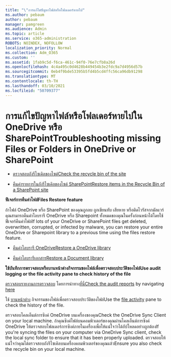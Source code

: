 ```yaml
---
title: "\"การแก้ไขปัญหาไฟล์หรือโฟลเดอร์หายไป"
ms.author: pebaum
author: pebaum
manager: pamgreen
ms.audience: Admin
ms.topic: article
ms.service: o365-administration
ROBOTS: NOINDEX, NOFOLLOW
localization_priority: Normal
ms.collection: Adm_O365
ms.custom: ''
ms.assetid: 1fab9c5d-f6ca-461c-94f0-76e7cfb8a26d
ms.openlocfilehash: 4c4a495c0d4628b449454b3e2fdc9a7d4956d57b
ms.sourcegitcommit: 0eb4f9bde53395b5fd4b5cd4ffc56ca96db91298
ms.translationtype: MT
ms.contentlocale: th-TH
ms.lasthandoff: 03/10/2021
ms.locfileid: "50709377"
---
```

# <a name="troubleshooting-missing-files-or-folders-in-onedrive-or-sharepoint"></a><span data-ttu-id="bbc78-102">การแก้ไขปัญหาไฟล์หรือโฟลเดอร์หายไปใน OneDrive หรือ SharePoint</span><span class="sxs-lookup"><span data-stu-id="bbc78-102">Troubleshooting missing Files or Folders in OneDrive or SharePoint</span></span>

- [<span data-ttu-id="bbc78-103">ตรวจสอบถังรีไซเคิลของไซต์</span><span class="sxs-lookup"><span data-stu-id="bbc78-103">Check the recycle bin of the site</span></span>](https://support.microsoft.com/office/restore-items-in-the-recycle-bin-that-were-deleted-from-sharepoint-or-teams-6df466b6-55f2-4898-8d6e-c0dff851a0be)

- [<span data-ttu-id="bbc78-104">คืนค่ารายการในถังรีไซเคิลของไซต์ SharePoint</span><span class="sxs-lookup"><span data-stu-id="bbc78-104">Restore items in the Recycle Bin of a SharePoint site</span></span>](https://support.office.com/article/Restore-deleted-files-or-folders-in-OneDrive-949ada80-0026-4db3-a953-c99083e6a84f)



<span data-ttu-id="bbc78-105">**ฟีเจอร์การคืนค่าไฟล์**</span><span class="sxs-lookup"><span data-stu-id="bbc78-105">**Files Restore feature**</span></span>

<span data-ttu-id="bbc78-106">ถ้าไฟล์ OneDrive หรือ SharePoint ของคุณถูกลบ ถูกเขียนทับ เสียหาย หรือติดไวรัสจากมัลแวร์ คุณสามารถคืนค่าไลบรารี OneDrive หรือ Sharepoint ทั้งหมดของคุณในครั้งก่อนหน้าได้โดยใช้ฟีเจอร์คืนค่าไฟล์</span><span class="sxs-lookup"><span data-stu-id="bbc78-106">If lots of your OneDrive or SharePoint files get deleted, overwritten, corrupted, or infected by malware, you can restore your entire OneDrive or Sharepoint library to a previous time using the files restore feature.</span></span>

- [<span data-ttu-id="bbc78-107">คืนค่าไลบรารี OneDrive</span><span class="sxs-lookup"><span data-stu-id="bbc78-107">Restore a OneDrive library</span></span>](https://support.office.com/article/restore-your-onedrive-fa231298-759d-41cf-bcd0-25ac53eb8a15)

- [<span data-ttu-id="bbc78-108">คืนค่าไลบรารีเอกสาร</span><span class="sxs-lookup"><span data-stu-id="bbc78-108">Restore a Document library</span></span>](https://support.office.com/article/restore-a-document-library-317791c3-8bd0-4dfd-8254-3ca90883d39a)

<span data-ttu-id="bbc78-109">**ใช้บันทึกการตรวจสอบหรือบานหน้าต่างกิจกรรมของไฟล์เพื่อตรวจสอบประวัติของไฟล์**</span><span class="sxs-lookup"><span data-stu-id="bbc78-109">**Use audit logging or the file activity pane to check history of the file**</span></span>

<span data-ttu-id="bbc78-110">[ตรวจสอบรายงานการตรวจสอบ](https://docs.microsoft.com/microsoft-365/compliance/search-the-audit-log-in-security-and-compliance) </a> โดยการนําทาง[ที่นี่](https://protection.office.com/#/unifiedauditlog)</span><span class="sxs-lookup"><span data-stu-id="bbc78-110">[Check the audit reports](https://docs.microsoft.com/microsoft-365/compliance/search-the-audit-log-in-security-and-compliance)</a> by navigating [here](https://protection.office.com/#/unifiedauditlog)</span></span>

<span data-ttu-id="bbc78-111">ใช้ [บานหน้าต่าง](https://support.office.com/article/File-activity-in-a-document-library-6105ecda-1dd0-4f6f-9542-102bf5c0ffe0) กิจกรรมของไฟล์เพื่อตรวจสอบประวัติของไฟล์</span><span class="sxs-lookup"><span data-stu-id="bbc78-111">Use the [file activity](https://support.office.com/article/File-activity-in-a-document-library-6105ecda-1dd0-4f6f-9542-102bf5c0ffe0) pane to check the history of the file.</span></span>

<span data-ttu-id="bbc78-112">ตรวจสอบไคลเอ็นต์การซิงค์ OneDrive บนเครื่องของคุณ</span><span class="sxs-lookup"><span data-stu-id="bbc78-112">Check the OneDrive Sync Client on your local machine.</span></span>  <span data-ttu-id="bbc78-113">ถ้าคุณซิงค์ไฟล์บนคอมพิวเตอร์ของคุณผ่านไคลเอ็นต์การซิงค์ OneDrive ให้ตรวจสอบโฟลเดอร์การซิงค์ภายในเครื่องเพื่อให้แน่ใจว่าได้อัปโหลดอย่างถูกต้อง</span><span class="sxs-lookup"><span data-stu-id="bbc78-113">If you're syncing the files on your computer via OneDrive Sync client, check the local sync folder to ensure that it has been properly uploaded.</span></span> <span data-ttu-id="bbc78-114">ตรวจสอบให้แน่ใจว่าคุณได้ตรวจสอบถังรีไซเคิลบนเครื่องคอมพิวเตอร์ของคุณแล้ว</span><span class="sxs-lookup"><span data-stu-id="bbc78-114">Ensure you also check the recycle bin on your local machine.</span></span>



